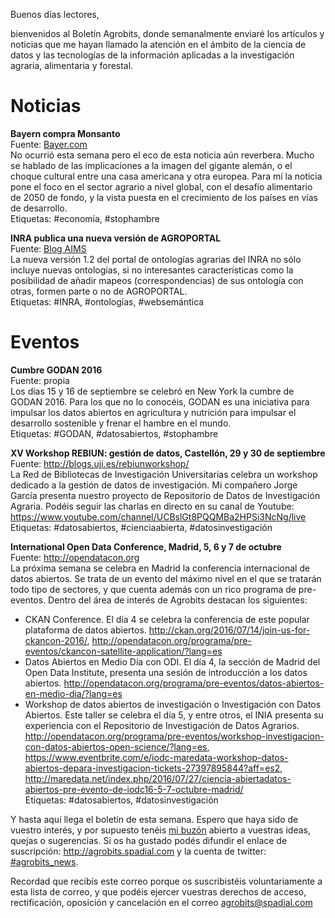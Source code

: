 Buenos días lectores,

bienvenidos al Boletín Agrobits, donde semanalmente enviaré los artículos y noticias que me hayan llamado la atención en el ámbito de la ciencia de datos y las tecnologías de la información aplicadas a la investigación agraria, alimentaria y forestal.

# Noticias

**Bayern compra Monsanto**  
Fuente: [Bayer.com](http://www.news.bayer.com/baynews/baynews.nsf/id/ADSF8F-Bayer-and-Monsanto-to-Create-a-Global-Leader-in-Agriculture?Open&parent=news-overview-category-search-en&ccm=020)  
No ocurrió esta semana pero el eco de esta noticia aún reverbera. Mucho se hablado de las implicaciones a la imagen del gigante alemán, o el choque cultural entre una casa americana y otra europea. Para mí la noticia pone el foco en el sector agrario a nivel global, con el desafío alimentario de 2050 de fondo, y la vista puesta en el crecimiento de los países en vías de desarrollo.  
Etiquetas: #economía, #stophambre

**INRA publica una nueva versión de AGROPORTAL**  
Fuente: [Blog AIMS](http://aims.fao.org/activity/blog/agroportal-12-beta-released-ontology-portal-agronomy)  
La nueva versión 1.2 del portal de ontologías agrarias del INRA no sólo incluye nuevas ontologías, si no interesantes características como la posibilidad de añadir mapeos (correspondencias) de sus ontología con otras, formen parte o no de AGROPORTAL.  
Etiquetas: #INRA, #ontologías, #websemántica

# Eventos

**Cumbre GODAN 2016**  
Fuente: propia  
Los días 15 y 16 de septiembre se celebró en New York la cumbre de GODAN 2016. Para los que no lo conocéis, GODAN es una iniciativa para impulsar los datos abiertos en agricultura y nutrición para impulsar el desarrollo sostenible y frenar el hambre en el mundo.  
Etiquetas: #GODAN, #datosabiertos, #stophambre

**XV Workshop REBIUN: gestión de datos, Castellón,  29 y 30 de septiembre**  
Fuente: http://blogs.uji.es/rebiunworkshop/  
La Red de Bibliotecas de Investigación Universitarias celebra un workshop dedicado a la gestión de datos de investigación. Mi compañero Jorge García presenta nuestro proyecto de Repositorio de Datos de Investigación Agraria. Podéis seguir las charlas en directo en su canal de Youtube: https://www.youtube.com/channel/UCBslGt8PQQMBa2HPSi3NcNg/live  
Etiquetas: #datosabiertos, #cienciaabierta, #datosinvestigación

**International Open Data Conference, Madrid, 5, 6 y 7 de octubre**  
Fuente: http://opendatacon.org  
La próxima semana se celebra en Madrid la conferencia internacional de datos abiertos. Se trata de un evento del máximo nivel en el que se tratarán todo tipo de sectores, y que cuenta además con un rico programa de pre-eventos. Dentro del área de interés de Agrobits destacan los siguientes:  
* CKAN Conference. El día 4 se celebra la conferencia de este popular plataforma de datos abiertos. http://ckan.org/2016/07/14/join-us-for-ckancon-2016/, http://opendatacon.org/programa/pre-eventos/ckancon-satellite-application/?lang=es  
* Datos Abiertos en Medio Día con ODI. El día 4, la sección de Madrid del Open Data Institute, presenta una sesión de introducción a los datos abiertos. http://opendatacon.org/programa/pre-eventos/datos-abiertos-en-medio-dia/?lang=es  
* Workshop de datos abiertos de investigación o Investigación con Datos Abiertos. Este taller se celebra el día 5, y entre otros, el INIA presenta su experiencia con el Repositorio de Investigación de Datos Agrarios. http://opendatacon.org/programa/pre-eventos/workshop-investigacion-con-datos-abiertos-open-science/?lang=es, https://www.eventbrite.com/e/iodc-maredata-workshop-datos-abiertos-depara-investigacion-tickets-27397895844?aff=es2, http://maredata.net/index.php/2016/07/27/ciencia-abiertadatos-abiertos-pre-evento-de-iodc16-5-7-octubre-madrid/  
Etiquetas: #datosabiertos, #datosinvestigación

Y hasta aquí llega el boletín de esta semana. Espero que haya sido de vuestro interés, y por supuesto tenéis [mi buzón](mailto://agrobits@spadial.com) abierto a vuestras ideas, quejas o sugerencias. Si os ha gustado podés difundir el enlace de suscripción: http://agrobits.spadial.com y la cuenta de twitter: [#agrobits_news](http://twitter.com/agrobits_news).

Recordad que recibís este correo porque os suscribistéis voluntariamente a esta lista de correo, y que podéis ejercer vuestras derechos de acceso, rectificación, oposición y cancelación en el correo [agrobits@spadial.com](mailto://agrobits@spadial.com)
